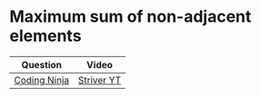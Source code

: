Maximum sum of non-adjacent elements
===


|Question|Video|
|-|-|
|[Coding Ninja](https://www.codingninjas.com/codestudio/problems/maximum-sum-of-non-adjacent-elements_843261)|[Striver YT](https://youtu.be/GrMBfJNk_NY)|